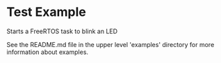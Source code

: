 # Test Example

Starts a FreeRTOS task to blink an LED

See the README.md file in the upper level 'examples' directory for more information about examples.
